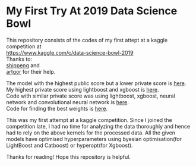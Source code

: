 # My First Try At 2019 Data Science Bowl 

This repository consists of the codes of my first attept at a kaggle competition at <br/>
https://www.kaggle.com/c/data-science-bowl-2019 \
Thanks to: \
[shippeng](https://www.kaggle.com/shippeng/convert-to-regression-classification) and \
[artgor](https://www.kaggle.com/artgor/quick-and-dirty-regression) for their help.

The model with the highest public score but a lower private score is [here](Overfit.ipynb).\
My highest private score using lightboost and xgboost is [here](Highest_Score_0.ipynb).\
Code with similar private score was using lightboost, xgboost, neural network and convolutional neural network is [here](Highest_Score_1.ipynb).\
Code for finding the best weights is [here](weights_calculation.ipynb).

This was my first attempt at a kaggle competition. Since I joined the competition late, I had no time for analyzing the data thoroughly and hence had to rely on the above kernels for the processed data. All the given models have optimised hyperparameters using byesian optimisation(for LightBoost and Catboost) or hyperopt(for Xgboost).

Thanks for reading!
Hope this repository is helpful.



